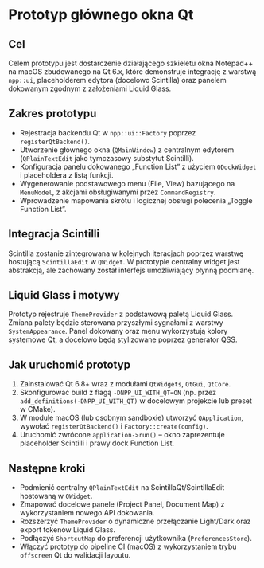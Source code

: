 # Prototyp głównego okna Qt

## Cel
Celem prototypu jest dostarczenie działającego szkieletu okna Notepad++ na macOS zbudowanego na Qt 6.x, które demonstruje integrację z warstwą `npp::ui`, placeholderem edytora (docelowo Scintilla) oraz panelem dokowanym zgodnym z założeniami Liquid Glass.

## Zakres prototypu
- Rejestracja backendu Qt w `npp::ui::Factory` poprzez `registerQtBackend()`.
- Utworzenie głównego okna (`QMainWindow`) z centralnym edytorem (`QPlainTextEdit` jako tymczasowy substytut Scintilli).
- Konfiguracja panelu dokowanego „Function List” z użyciem `QDockWidget` i placeholdera z listą funkcji.
- Wygenerowanie podstawowego menu (File, View) bazującego na `MenuModel`, z akcjami obsługiwanymi przez `CommandRegistry`.
- Wprowadzenie mapowania skrótu i logicznej obsługi polecenia „Toggle Function List”.

## Integracja Scintilli
Scintilla zostanie zintegrowana w kolejnych iteracjach poprzez warstwę hostującą `ScintillaEdit` w `QWidget`. W prototypie centralny widget jest abstrakcją, ale zachowany został interfejs umożliwiający płynną podmianę.

## Liquid Glass i motywy
Prototyp rejestruje `ThemeProvider` z podstawową paletą Liquid Glass. Zmiana palety będzie sterowana przyszłymi sygnałami z warstwy `SystemAppearance`. Panel dokowany oraz menu wykorzystują kolory systemowe Qt, a docelowo będą stylizowane poprzez generator QSS.

## Jak uruchomić prototyp
1. Zainstalować Qt 6.8+ wraz z modułami `QtWidgets`, `QtGui`, `QtCore`.
2. Skonfigurować build z flagą `-DNPP_UI_WITH_QT=ON` (np. przez `add_definitions(-DNPP_UI_WITH_QT)` w docelowym projekcie lub preset w CMake).
3. W module macOS (lub osobnym sandboxie) utworzyć `QApplication`, wywołać `registerQtBackend()` i `Factory::create(config)`.
4. Uruchomić zwrócone `application->run()` – okno zaprezentuje placeholder Scintilli i prawy dock Function List.

## Następne kroki
- Podmienić centralny `QPlainTextEdit` na ScintillaQt/ScintillaEdit hostowaną w `QWidget`.
- Zmapować docelowe panele (Project Panel, Document Map) z wykorzystaniem nowego API dokowania.
- Rozszerzyć `ThemeProvider` o dynamiczne przełączanie Light/Dark oraz export tokenów Liquid Glass.
- Podłączyć `ShortcutMap` do preferencji użytkownika (`PreferencesStore`).
- Włączyć prototyp do pipeline CI (macOS) z wykorzystaniem trybu `offscreen` Qt do walidacji layoutu.
